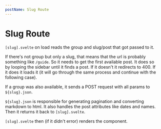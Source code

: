 ```yaml
---
postName: Slug Route
---
```


# Slug Route

`[slug].svelte` on load reads the group and slug/post that got passed to it.

If there's not group but only a slug, that means that the url is probably something like `/guide`. So it needs to get the first available post. It does so by looping the sidebar until it finds a post. If it doesn't it redirects to 400. If it does it loads it (it will go through the same process and continue with the following case).

If a group was also available, it sends a POST request with all params to `${slug}.json`.

`${slug}.json` is responsible for generating pagination and converting markdown to html. It also handles the post attributes like dates and names. Then it returns it back to `[slug].svelte`.

`[slug].svelte` then (if it didn't error) renders the component.
